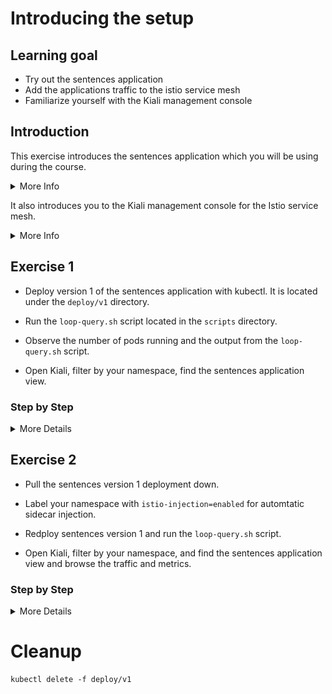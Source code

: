 [//]: # (Copyright, Eficode )
[//]: # (Origin: https://github.com/eficode-academy/istio-katas)
[//]: # (Tags: #sentences #kiali)

# Introducing the setup

## Learning goal

- Try out the sentences application
- Add the applications traffic to the istio service mesh
- Familiarize yourself with the Kiali management console

## Introduction

This exercise introduces the sentences application which you will be using during the course.

<details>
    <summary> More Info </summary>

This application implements a simple 'sentences' builder, which can build
sentences from the following simple algorithm:

```
age = random(0,100)
name = random(['Peter','Ray','Egon'])
return name + ' is ' + age + ' years'
```
The application is made up of three services, one which can be queried for the
random age, one which can be queried for a random name and a frontend sentence service, which
calls the two other through HTTP requests and formats the final sentences.

</details>

It also introduces you to the Kiali management console for the Istio service mesh.

<details>
    <summary> More Info </summary>

Kiali provides dashboards and observability by showing you the structure and health of your service mesh.
It provides detailed metrics, Grfana access and integrates with Jaeger for distributed tracing. 

</details>

## Exercise 1

- Deploy version 1 of the sentences application with kubectl. It is located under the `deploy/v1` directory.

- Run the `loop-query.sh` script located in the `scripts` directory.

- Observe the number of pods running and the output from the `loop-query.sh` script.

- Open Kiali, filter by your namespace, find the sentences application view.

### Step by Step
<details>
    <summary> More Details </summary>

Open a terminal in the root of the git repository (istio-katas) and use `kubectl` to deploy `v1` of the application.


```console
kubectl apply -f deploy/v1
```

Observe the number of services and pods running.

```console
kubectl get pod,svc
```

You should see something like:

```console
NAME                             READY   STATUS    RESTARTS   AGE
pod/age-7976688957-mbvzz         1/1     Running   0          2s
pod/name-v1-587b56cdf4-rwcwt     1/1     Running   0          2s
pod/sentences-6dffccb8c6-7fd57   1/1     Running   0          2s

NAME                TYPE        CLUSTER-IP       EXTERNAL-IP   PORT(S)          AGE
service/age         ClusterIP   172.20.123.133   <none>        5000/TCP         2s
service/name        ClusterIP   172.20.108.51    <none>        5000/TCP         2s
service/name-v1     ClusterIP   172.20.226.141   <none>        5000/TCP         2s
service/sentences   NodePort    172.20.168.218   <none>        5000:30326/TCP   2s
```

In another shell, run the following to continuously query the sentence service and observe the output:

```console
./scripts/loop-query.sh
```

Traffic is now flowing between the services.

Browse to kiali and investigate the traffic flow.

![Sentences with no sidecars](images/kiali-no-sidecars.png)

The red icons beside the workloads mean we have no istio sidecars deployed.
Browse the different tabs to see that there is no traffic nor metrics being captured. 
As there are no sidecars the traffic is not part of the istio service mesh.

</details>

## Exercise 2

- Pull the sentences version 1 deployment down.

- Label your namespace with `istio-injection=enabled` for automtatic sidecar injection.

- Redploy sentences version 1 and run the `loop-query.sh` script.

- Open Kiali, filter by your namespace, and find the sentences application view and browse the traffic and metrics.

### Step by Step
<details>
    <summary> More Details </summary>

Pull the version on deployment down.

```console
kubectl delete -f deploy/v1
```

Label **your** namespace (user1, user2, user3, etc) for automatic sidecar injection.

```console
kubectl label namespace <user1> istio-injection=enabled
```

Redeploy version 1 (`v1`).

```console
kubectl apply -f deploy/v1
```

Run the `loop-query.sh` script to produce some traffic.

```console
./scripts/loop-query.sh
```

Browse to kiali and investigate the traffic flow.

![Sentences with sidecars](images/kiali-with-sidecars.png)

Now you can see there are sidecars and the traffic is part of the mesh. 
Browse the different tabs to see the traffic and metrics being captured. 

</details>

# Cleanup

```console
kubectl delete -f deploy/v1
```
